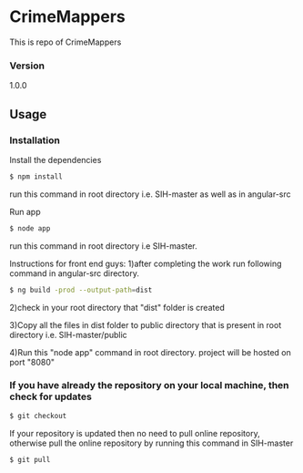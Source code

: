 # CrimeMappers

This is repo of CrimeMappers

### Version
1.0.0

## Usage


### Installation

Install the dependencies

```sh
$ npm install
```
run this command in root directory i.e. SIH-master as well as in angular-src

Run app

```sh
$ node app 
```
run this command in root directory i.e SIH-master.

Instructions for front end guys:
1)after completing the work run following command in angular-src directory.

```sh
$ ng build -prod --output-path=dist
```
2)check in your root directory that "dist" folder is created

3)Copy all the files in dist folder to public directory that is present in root directory i.e. SIH-master/public

4)Run this "node app" command in root directory. project will be hosted on port "8080"


### If you have already the repository on your local machine, then check for updates

```sh
$ git checkout
```

If your repository is updated then no need to pull online repository, otherwise pull the online repository by running this command in SIH-master

```sh
$ git pull
```

